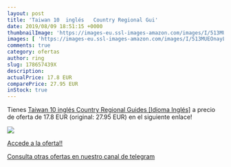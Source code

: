 ```yaml
---
layout: post
title: 'Taiwan 10  inglés   Country Regional Gui'
date: 2019/08/09 18:51:15 +0000
thumbnailImage: 'https://images-eu.ssl-images-amazon.com/images/I/513MUEOnayL._SL200_.jpg'
images: [ 'https://images-eu.ssl-images-amazon.com/images/I/513MUEOnayL._SL200_.jpg' ]
comments: true
category: ofertas
author: ring
slug: 178657439X
description:
actualPrice: 17.8 EUR
comparePrice: 27.95 EUR
inStock: true
---
```


Tienes [Taiwan 10  inglés   Country Regional Guides  [Idioma Inglés]](https://www.amazon.com/dp/178657439X/?tag=redken08-20) a precio de oferta de 17.8 EUR (original: 27.95 EUR) en el siguiente enlace!

[![](https://images-eu.ssl-images-amazon.com/images/I/513MUEOnayL._SL200_.jpg)](https://www.amazon.com/dp/178657439X/?tag=redken08-20)

[Accede a la oferta!!](https://www.amazon.com/dp/178657439X/?tag=redken08-20)

[Consulta otras ofertas en nuestro canal de telegram](https://t.me/s/ofertas25)
